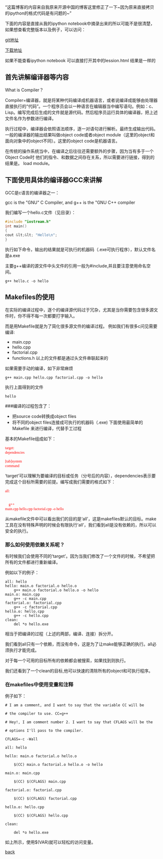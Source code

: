 “这篇博客的内容来自我原来开源中国的博客这里修正了一下~因为原来直接拷贝的ipython的格式代码是有问题的~”

下面的内容是直接从我的ipython notebook中摘录出来的所以可能不是很清楚，如果想查看完整版本以及例子，可以访问：

[git地址](git@github.com:liangz0707/WTF-makefile.git)

[下载地址](https://github.com/liangz0707/WTF-makefile/archive/master.zip)

如果不能查看ipython notebook 可以直接打开其中的lession.html 结果是一样的

## 首先讲解编译器等内容
What is Compiler？

Compiler=编译器，就是将某种代码编译成机器语言，或者说编译成能够由处理器直接执行的“代码”。一个程序员会以一种语言在编辑器当中编写语句。例如：c、Lisp。编写完成后生成的文件就是源代码。然后程序员运行具体的编译器，把上述文件名作为参数进行编译。

执行过程中，编译器会依照语法顺序，逐一对语句进行解析。最终生成输出代码。一般的编译器的输出结果叫做object code或者object module（这里的object和面向对象中的object不同）。这里的object code是机器语言。

在传统的操作系统当中，在编译之后往往还需要额外的步骤，因为当有多于一个Object Code时 他们的指令、和数据之间存在关系，所以需要进行链接，得到的结果是。 load module。

## 下面使用具体的编译器GCC来讲解
GCC是c语言的编译器之一：

gcc is the "GNU" C Compiler, and g++ is the "GNU C++ compiler

我们编写一个hello.c文件（见目录）：
```c
#include "iostream.h"
int main()
{
cout &lt;&lt; "Hello\n";
}
```

执行如下命令，输出的结果就是可执行的机器码（.exe可执行程序），默认文件名是a.exe

主要g++编译的源文件中头文件的引用一般为#include,并且要注意使用命名空间。

```shell
g++ hello.c -o hello
```

## Makefiles的使用
在实际的编译过程中，逐个的编译源代码过于冗杂，尤其是当你需要包含很多源文件时，你不得不每一次都要打字输入。

而是用Makefile就是为了简化很多源文件的编译过程。 例如我们有很多c问见需要编译:
<ul>
	<li>main.cpp</li>
	<li>hello.cpp</li>
	<li>factorial.cpp</li>
	<li>functions.h 以上的文件都是通过头文件串联起来的</li>
</ul>
如果需要手动的编译，如下非常麻烦

```shell
g++ main.cpp hello.cpp factorial.cpp -o hello
```

执行上面得到的文件

```shell
hello
```

###编译的过程包含了：
<ul>
	<li>把source code转换成object files</li>
	<li>将不同的object files连接成可执行的机器码（.exe) 下面使用最简单的Makefile 来进行编译，代替手工过程</li>
</ul>
基本的Makefile组成如下：

<code><span style="color: #ff0000; font-family: Consolas;">target: dependencies</span></code>

<code><span style="color: #ff0000; font-family: Consolas;">[tab]system command</span></code>

‘target’可以理解为要编译的目标或任务（分号后的内容），dependencies表示要完成这个目标所需要的前提。编写成我们需要的格式如下：

<code><span style="color: #ff0000; font-family: Consolas;">all:     </span></code>

<code><span style="color: #ff0000; font-family: Consolas;">    g++ main.cpp hello.cpp factorial.cpp -o hello</span></code>

从makefile文件中可以看出我们的目的是‘all’，这是makefiles默认的目标。make工具在没有特殊声明的时候会有限执行‘all’，我们看到all是没有依赖的，所以可以安全的执行。
<h3>那么如何使用依赖关系呢？</h3>
有时候我们会使用不同的‘target’。因为当我们修改了一个文件的时候，不希望把所有的文件都进行重新编译。

例如以下的例子：
```makefiles
all: hello
hello: main.o factorial.o hello.o     
    g++ main.o factorial.o hello.o -o hello
main.o: main.cpp     
    g++ -c main.cpp
factorial.o: factorial.cpp     
    g++ -c factorial.cpp
hello.o: hello.cpp     
    g++ -c hello.cpp
clean:     
    del *o hello.exe
```

相当于把编译的过程（上述的两部，编译、连接）拆分开。

我们看到all只有一个依赖，而没有命令，这是为了让make能够正确的执行。all必须执行才能完成。

对于每一个可用的目标所有的依赖都会被搜索，如果找到则执行。

我们还看到了一个clean的目标,他可以快速的清除所有的object和可执行程序。

### 在makefiles中使用变量和注释
例子如下：

```makefiles
# I am a comment, and I want to say that the variable CC will be

# the compiler to use. CC=g++

# Hey!, I am comment number 2. I want to say that CFLAGS will be the

# options I'll pass to the compiler.

CFLAGS=-c -Wall

all: hello

hello: main.o factorial.o hello.o    

    $(CC) main.o factorial.o hello.o -o hello

main.o: main.cpp     

    $(CC) $(CFLAGS) main.cpp

factorial.o: factorial.cpp     

    $(CC) $(CFLAGS) factorial.cpp

hello.o: hello.cpp     

    $(CC) $(CFLAGS) hello.cpp

clean:     

    del *o hello.exe
```
如上所示，使用$(VAR)就可以轻松的访问变量。


[back](../index.md)
